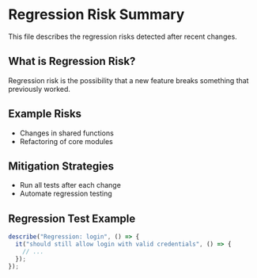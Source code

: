 # Regression Risk Summary

This file describes the regression risks detected after recent changes.

## What is Regression Risk?

Regression risk is the possibility that a new feature breaks something that previously worked.

## Example Risks

- Changes in shared functions
- Refactoring of core modules

## Mitigation Strategies

- Run all tests after each change
- Automate regression testing

## Regression Test Example

```js
describe("Regression: login", () => {
  it("should still allow login with valid credentials", () => {
    // ...
  });
});
```
